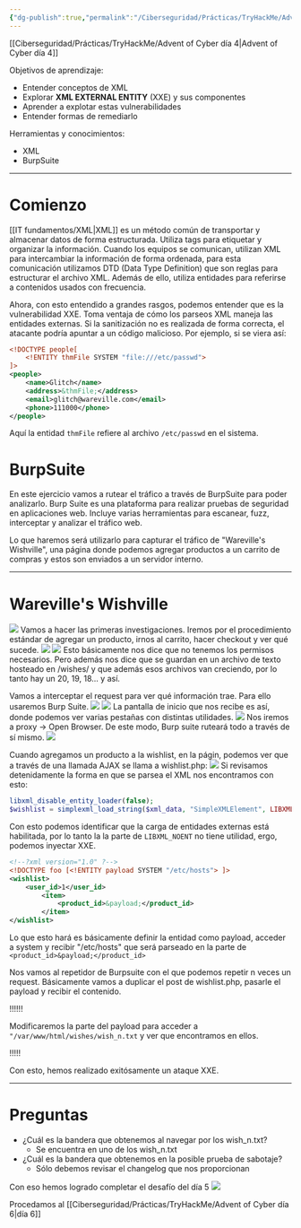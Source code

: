 ```yaml
---
{"dg-publish":true,"permalink":"/Ciberseguridad/Prácticas/TryHackMe/Advent of Cyber día 5/"}
---
```


[[Ciberseguridad/Prácticas/TryHackMe/Advent of Cyber día 4\|Advent of Cyber día 4]]

Objetivos de aprendizaje:
- Entender conceptos de XML
- Explorar **XML EXTERNAL ENTITY** (XXE) y sus componentes
- Aprender a explotar estas vulnerabilidades
- Entender  formas de remediarlo

Herramientas y conocimientos:
- XML
- BurpSuite

---

# Comienzo

[[IT fundamentos/XML\|XML]] es un método común de transportar y almacenar datos de forma estructurada. Utiliza tags para etiquetar y organizar la información.
Cuando los equipos se comunican, utilizan XML para intercambiar la información de forma ordenada, para esta comunicación utilizamos DTD (Data Type Definition) que son reglas para estructurar el archivo XML. Además de ello, utiliza entidades para referirse a contenidos usados con frecuencia.

Ahora, con esto entendido a grandes rasgos, podemos entender que es la vulnerabilidad XXE.
Toma ventaja de cómo los parseos XML maneja las entidades externas. Si la sanitización no es realizada de forma correcta, el atacante podría apuntar a un código malicioso.
Por ejemplo, si se viera así:
```XML
<!DOCTYPE people[
	<!ENTITY thmFile SYSTEM "file:///etc/passwd">
]>
<people>
	<name>Glitch</name>
	<address>&thmFile;</address>
	<email>glitch@wareville.com</email>
	<phone>111000</phone>
</people>
```
Aquí la entidad `thmFile` refiere al archivo `/etc/passwd` en el sistema.

# BurpSuite
En este ejercicio vamos a rutear el tráfico a través de BurpSuite para poder analizarlo.
Burp Suite es una plataforma para realizar pruebas de seguridad en aplicaciones web. Incluye varias herramientas para escanear, fuzz, interceptar y analizar el tráfico web.

Lo que haremos será utilizarlo para capturar el tráfico de "Wareville's Wishville", una página donde podemos agregar productos a un carrito de compras y estos son enviados a un servidor interno.

---

# Wareville's Wishville

![](https://i.imgur.com/woPu9Pc.png)
Vamos a hacer las primeras investigaciones. Iremos por el procedimiento estándar de agregar un producto, irnos al carrito, hacer  checkout y ver qué sucede.
![](https://i.imgur.com/wwuX6pR.png)
![](https://i.imgur.com/6ZNjvTB.png)
Esto básicamente nos dice que no tenemos los permisos necesarios. Pero además nos dice que se guardan en un archivo de texto hosteado en /wishes/ y que además esos archivos van creciendo, por lo tanto hay un 20, 19, 18... y así.

Vamos a interceptar el request para ver qué información trae.
Para ello usaremos Burp Suite.
![](https://i.imgur.com/1YnfMZ3.png)
![](https://i.imgur.com/XszlIOt.png)
La pantalla de inicio que nos recibe es así, donde podemos ver varias pestañas con distintas utilidades.
![](https://i.imgur.com/Kv31mnW.png)
Nos iremos a proxy -> Open Browser. De este modo, Burp suite ruteará todo a través de sí mismo.
![](https://i.imgur.com/I37xYl0.png)

Cuando agregamos un producto a la wishlist, en la págin, podemos ver que a través de una llamada AJAX se llama a wishlist.php:
![](https://i.imgur.com/rETUKnz.png)
Si revisamos detenidamente la forma en que se parsea el XML nos encontramos con esto:
```php
libxml_disable_entity_loader(false);
$wishlist = simplexml_load_string($xml_data, "SimpleXMLElement", LIBXML_NOENT);
```
Con esto podemos identificar que la carga de entidades externas está habilitada, por lo tanto la la parte de `LIBXML_NOENT` no tiene utilidad, ergo, podemos inyectar XXE.
```XML
<!--?xml version="1.0" ?-->
<!DOCTYPE foo [<!ENTITY payload SYSTEM "/etc/hosts"> ]>
<wishlist>
	<user_id>1</user_id>
		<item>
			<product_id>&payload;</product_id>
		</item>
</wishlist>
```
Lo que esto hará es básicamente definir la entidad como payload, acceder a system y recibir "/etc/hosts" que será parseado en la parte de `<product_id>&payload;</product_id>`

Nos vamos al repetidor de Burpsuite con el que podemos repetir n veces un request.
Básicamente vamos a duplicar el post de wishlist.php, pasarle el payload y recibir el contenido.

!!!!!!

Modificaremos la parte del payload para acceder a `"/var/www/html/wishes/wish_n.txt` y ver que encontramos en ellos.

!!!!!

Con esto, hemos realizado exitósamente un ataque XXE.

----

# Preguntas

- ¿Cuál es la bandera que obtenemos al navegar por los wish_n.txt?
	- Se encuentra en uno de los wish_n.txt
- ¿Cuál es la bandera que obtenemos en la posible prueba de sabotaje?
	- Sólo debemos revisar el changelog que nos proporcionan

Con eso hemos logrado completar el desafío del día 5
![](https://i.imgur.com/7lvBDWB.png)

Procedamos al [[Ciberseguridad/Prácticas/TryHackMe/Advent of Cyber día 6\|día 6]]